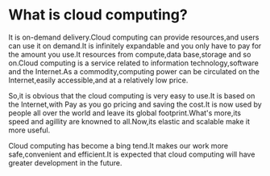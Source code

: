 # What is cloud computing?

 It is on-demand delivery.Cloud computing can provide resources,and users can use it on demand.It is infinitely expandable and you only have to pay for the amount you use.It resources from compute,data base,storage and so on.Cloud computing is a service related to information technology,software and the Internet.As a commodity,computing power can be circulated on the Internet,easily accessible,and at a relatively low price.

So,it is obvious that the cloud computing is very easy to use.It is based on the Internet,with Pay as you go pricing and saving the cost.It is now used by people all over the world and leave its global footprint.What's more,its speed and agillity are knowned to all.Now,its elastic and scalable make it more useful.

Cloud computing has become a bing tend.It makes our work more safe,convenient and efficient.It is expected that cloud computing will have greater development in the future.


```python

```
